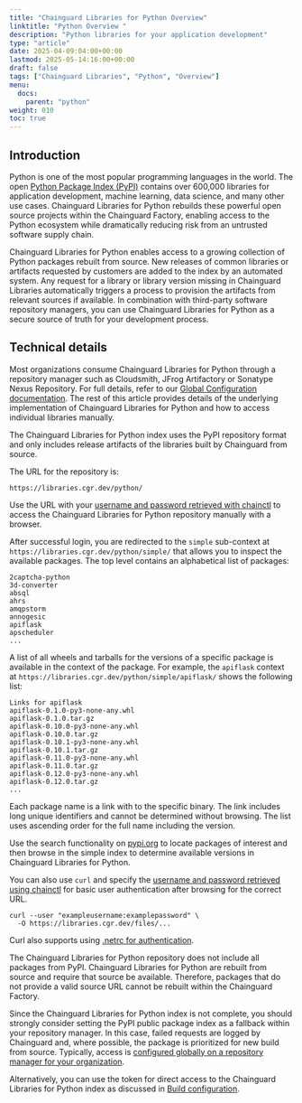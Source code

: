```yaml
---
title: "Chainguard Libraries for Python Overview"
linktitle: "Python Overview "
description: "Python libraries for your application development"
type: "article"
date: 2025-04-09:04:00+00:00
lastmod: 2025-05-14:16:00+00:00
draft: false
tags: ["Chainguard Libraries", "Python", "Overview"]
menu:
  docs:
    parent: "python"
weight: 010
toc: true
---
```


## Introduction

Python is one of the most popular programming languages in the world. The
open [Python Package Index (PyPI)](https://pypi.org/) contains over 600,000
libraries for application development, machine learning, data science, and many
other use cases. Chainguard Libraries for Python rebuilds these powerful open
source projects within the Chainguard Factory, enabling access to the Python
ecosystem while dramatically reducing risk from an untrusted software supply
chain.

Chainguard Libraries for Python enables access to a growing collection of Python
packages rebuilt from source. New releases of common libraries or artifacts
requested by customers are added to the index by an automated system. Any
request for a library or library version missing in Chainguard Libraries
automatically triggers a process to provision the artifacts from relevant
sources if available. In combination with third-party software repository
managers, you can use Chainguard Libraries for Python as a secure source of
truth for your development process.

## Technical details

Most organizations consume Chainguard Libraries for Python through a repository
manager such as Cloudsmith, JFrog Artifactory or Sonatype Nexus Repository. For
full details, refer to our [Global Configuration
documentation](/chainguard/libraries/python/global-configuration). The rest of
this article provides details of the underlying implementation of Chainguard
Libraries for Python and how to access individual libraries manually.

The Chainguard Libraries for Python index uses the PyPI repository format and
only includes release artifacts of the libraries built by Chainguard from
source.

The URL for the repository is:

```
https://libraries.cgr.dev/python/
```

Use the URL with your [username and password retrieved with
chainctl](/chainguard/libraries/access/) to access the Chainguard Libraries for
Python repository manually with a browser.

After successful login, you are redirected to the `simple` sub-context at
`https://libraries.cgr.dev/python/simple/` that allows you to inspect the
available packages. The top level contains an alphabetical list of packages:

```
2captcha-python
3d-converter
absql
ahrs
amqpstorm
annogesic
apiflask
apscheduler
...
```

A list of all wheels and tarballs for the versions of a specific package is
available in the context of the package. For example, the `apiflask` context at
`https://libraries.cgr.dev/python/simple/apiflask/` shows the following list:

```
Links for apiflask
apiflask-0.1.0-py3-none-any.whl
apiflask-0.1.0.tar.gz
apiflask-0.10.0-py3-none-any.whl
apiflask-0.10.0.tar.gz
apiflask-0.10.1-py3-none-any.whl
apiflask-0.10.1.tar.gz
apiflask-0.11.0-py3-none-any.whl
apiflask-0.11.0.tar.gz
apiflask-0.12.0-py3-none-any.whl
apiflask-0.12.0.tar.gz
...
```

Each package name is a link with to the specific binary. The link includes long
unique identifiers and cannot be determined without browsing. The list uses
ascending order for the full name including the version.

Use the search functionality on [pypi.org](https://pypi.org/) to locate packages
of interest and then browse in the simple index to determine available versions
in Chainguard Libraries for Python.

You can also use `curl` and specify the [username and password retrieved using
chainctl](/chainguard/libraries/access/) for basic user authentication after
browsing for the correct URL.

```
curl --user "exampleusername:examplepassword" \
  -O https://libraries.cgr.dev/files/...
```

Curl also supports using [.netrc for
authentication](/chainguard/libraries/access#netrc).

The Chainguard Libraries for Python repository does not include all packages
from PyPI. Chainguard Libraries for Python are rebuilt from source and require
that source be available. Therefore, packages that do not provide a valid source
URL cannot be rebuilt within the Chainguard Factory.

Since the Chainguard Libraries for Python index is not complete, you should
strongly consider setting the PyPI public package index as a fallback within
your repository manager. In this case, failed requests are logged by Chainguard
and, where possible, the package is prioritized for new build from source.
Typically, access is [configured globally on a repository manager for your
organization](/chainguard/libraries/python/global-configuration/).

Alternatively, you can use the token for direct access to the Chainguard
Libraries for Python index as discussed in [Build
configuration](/chainguard/libraries/python/build-configuration/).
